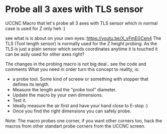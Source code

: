 # Probe all 3 axes with TLS sensor

UCCNC Macro that let's probe all 3 axes with TLS sensor which in normal case is used for Z only heh :)

see what is is about on your own eyes:
https://youtu.be/X_vFmEGCen4
The TLS (Tool length sensor) is normally used for the Z height probing.
As the TLS is just a plain sensor which sends coordinates anytime it is touched it can be asily used for other axes right?

The changes in the probing macro is not big deal.. see the code and comments
What you need in order turn this concept to reality, is:
- a probe tool. Some kind of screew or something with stopper that defines its length.
- Measure the length and the "probe tool" diameter.
- Update the macro by your own dimensions.
- Test it.
- Ideally measure the air first and have your hand close to E-stop :)
- Once you find the right dimensions you can safely probe.

Note: The macro probes one corner, if you want other corners too, hack the macros from other standart probe corners from the UCCNC screen.
